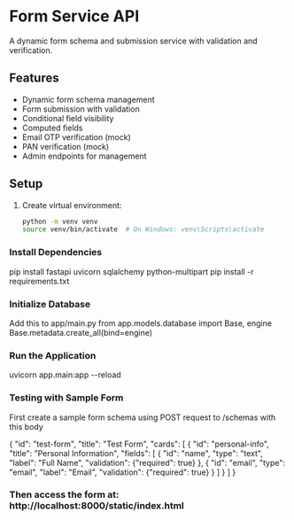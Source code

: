# Form Service API

A dynamic form schema and submission service with validation and verification.

## Features

- Dynamic form schema management
- Form submission with validation
- Conditional field visibility
- Computed fields
- Email OTP verification (mock)
- PAN verification (mock)
- Admin endpoints for management

## Setup

1. Create virtual environment:
   ```bash
   python -m venv venv
   source venv/bin/activate  # On Windows: venv\Scripts\activate


### Install Dependencies
  
pip install fastapi uvicorn sqlalchemy python-multipart
pip install -r requirements.txt

### Initialize Database

Add this to app/main.py
from app.models.database import Base, engine
Base.metadata.create_all(bind=engine)

### Run the Application

uvicorn app.main:app --reload


### Testing with Sample Form
First create a sample form schema using POST request to /schemas with this body


{
  "id": "test-form",
  "title": "Test Form",
  "cards": [
    {
      "id": "personal-info",
      "title": "Personal Information",
      "fields": [
        {
          "id": "name",
          "type": "text",
          "label": "Full Name",
          "validation": {"required": true}
        },
        {
          "id": "email",
          "type": "email",
          "label": "Email",
          "validation": {"required": true}
        }
      ]
    }
  ]
}



###  Then access the form at: http://localhost:8000/static/index.html

